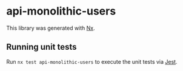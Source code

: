 # api-monolithic-users

This library was generated with [Nx](https://nx.dev).

## Running unit tests

Run `nx test api-monolithic-users` to execute the unit tests via [Jest](https://jestjs.io).
